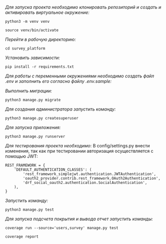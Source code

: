 _Для запуска проекта необходимо клонировать репозиторий и создать и активировать виртуальное окружение:_ 
```
python3 -m venv venv
```
```
source venv/bin/activate
```
_Перейти в рабочую директорию:_
```
cd survey_platform
```
_Установить зависимости:_
```
pip install -r requirements.txt
```
_Для работы с переменными окружениями необходимо создать файл .env и заполнить его согласно файлу .env.sample:_

_Выполнить миграции:_
```
python3 manage.py migrate
```

_Для создания администратора запустить команду:_

```
python3 manage.py createsuperuser
```
_Для запуска приложения:_

```
python3 manage.py runserver
```

_Для тестирования проекта необходимо_:
В config/settings.py внести изменения, так как при тестировании авторизация осуществляется с помощью JWT:
```
REST_FRAMEWORK = {
    'DEFAULT_AUTHENTICATION_CLASSES': (
        'rest_framework_simplejwt.authentication.JWTAuthentication',
        'oauth2_provider.contrib.rest_framework.OAuth2Authentication',
        'drf_social_oauth2.authentication.SocialAuthentication',
    ),
}
```
_Запустить команду:_

```
python3 manage.py test
```

_Для запуска подсчета покрытия и вывода отчет запустить команды:_

```
coverage run --source='users,survey' manage.py test

coverage report
```
